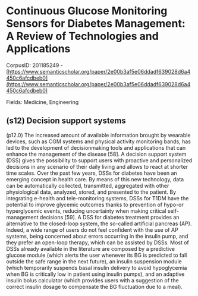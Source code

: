 # Continuous Glucose Monitoring Sensors for Diabetes Management: A Review of Technologies and Applications

CorpusID: 201185249 - [https://www.semanticscholar.org/paper/2e00b3af5e06ddadf639028d6a4450c6afcdbeb0](https://www.semanticscholar.org/paper/2e00b3af5e06ddadf639028d6a4450c6afcdbeb0)

Fields: Medicine, Engineering

## (s12) Decision support systems
(p12.0) The increased amount of available information brought by wearable devices, such as CGM systems and physical activity monitoring bands, has led to the development of decisionmaking tools and applications that can enhance the management of the disease [58]. A decision support system (DSS) gives the possibility to support users with proactive and personalized decisions in any scenario of their daily living and allows to react at shorter time scales. Over the past few years, DSSs for diabetes have been an emerging concept in health care. By means of this new technology, data can be automatically collected, transmitted, aggregated with other physiological data, analyzed, stored, and presented to the patient. By integrating e-health and tele-monitoring systems, DSSs for T1DM have the potential to improve glycemic outcomes thanks to prevention of hypo-or hyperglycemic events, reducing uncertainty when making critical self-management decisions [59]. A DSS for diabetes treatment provides an alternative to the closed-loop system, the so-called artificial pancreas (AP). Indeed, a wide range of users do not feel confident with the use of AP systems, being concerned about errors occurring in the insulin pump, and they prefer an open-loop therapy, which can be assisted by DSSs. Most of DSSs already available in the literature are composed by a predictive glucose module (which alerts the user whenever its BG is predicted to fall outside the safe range in the next future), an insulin suspension module (which temporarily suspends basal insulin delivery to avoid hypoglycemia when BG is critically low in patient using insulin pumps), and an adaptive insulin bolus calculator (which provides users with a suggestion of the correct insulin dosage to compensate the BG fluctuation due to a meal).
